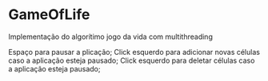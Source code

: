 # GameOfLife
 Implementação do algorítimo jogo da vida com multithreading

 Espaço para pausar a plicação;
 Click esquerdo para adicionar novas células caso a aplicação esteja pausado;
 Click esquerdo para deletar células caso a aplicação esteja pausado;
